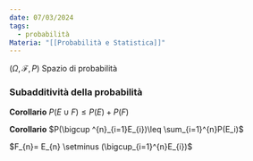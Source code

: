 ```yaml
---
date: 07/03/2024
tags:
  - probabilità
Materia: "[[Probabilità e Statistica]]"
---
```

$(\Omega, \mathscr{F}, P)$ Spazio di probabilità
### Subadditività della probabilità
**Corollario** $P(E \cup F) \leq P(E) + P(F)$ 

**Corollario** $P(\bigcup ^{n}_{i=1}E_{i})\leq \sum_{i=1}^{n}P(E_i)$

$F_{n}= E_{n} \setminus (\bigcup_{i=1}^{n}E_{i})$

